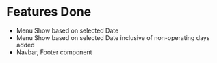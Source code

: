 # Features Done
- Menu Show based on selected Date
- Menu Show based on selected Date inclusive of non-operating days added
- Navbar, Footer component
